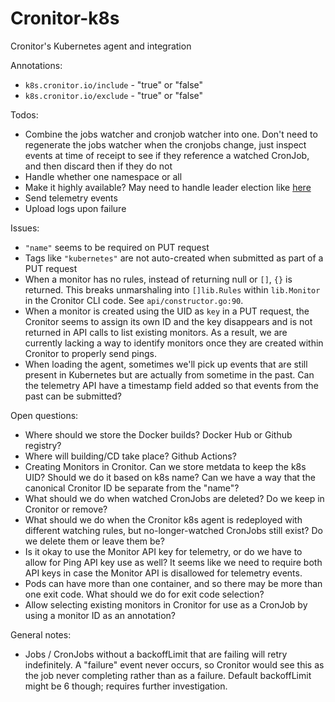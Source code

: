 # Cronitor-k8s
Cronitor's Kubernetes agent and integration


Annotations: 
* `k8s.cronitor.io/include` - "true" or "false"
* `k8s.cronitor.io/exclude` - "true" or "false"

Todos:
* Combine the jobs watcher and cronjob watcher into one. Don't need to regenerate the jobs watcher
when the cronjobs change, just inspect events at time of receipt to see if they reference a watched
CronJob, and then discard then if they do not
* Handle whether one namespace or all
* Make it highly available? May need to handle leader election like [here][1]
* Send telemetry events
* Upload logs upon failure

Issues:
* `"name"` seems to be required on PUT request
* Tags like `"kubernetes"` are not auto-created when submitted as part of a PUT request
* When a monitor has no rules, instead of returning null or `[]`, `{}` is returned. This breaks unmarshaling
into `[]lib.Rules` within `lib.Monitor` in the Cronitor CLI code. See `api/constructor.go:90`.
* When a monitor is created using the UID as `key` in a PUT request, the Cronitor seems to assign its
own ID and the key disappears and is not returned in API calls to list existing monitors. As a result,
we are currently lacking a way to identify monitors once they are created within Cronitor to properly
send pings.
* When loading the agent, sometimes we'll pick up events that are still present in Kubernetes but are actually
from sometime in the past. Can the telemetry API have a timestamp field added so that events from the past 
can be submitted?

Open questions:
* Where should we store the Docker builds? Docker Hub or Github registry?
* Where will building/CD take place? Github Actions?
* Creating Monitors in Cronitor. Can we store metdata to keep the k8s UID? Should we do it based on k8s name? 
Can we have a way that the canonical Cronitor ID be separate from the "name"?
* What should we do when watched CronJobs are deleted? Do we keep in Cronitor or remove?
* What should we do when the Cronitor k8s agent is redeployed with different watching rules, but 
no-longer-watched CronJobs still exist? Do we delete them or leave them be?
* Is it okay to use the Monitor API key for telemetry, or do we have to allow for Ping API key
use as well? It seems like we need to require both API keys in case the Monitor API is disallowed
for telemetry events.
* Pods can have more than one container, and so there may be more than one exit code. What should we do for exit
code selection?
* Allow selecting existing monitors in Cronitor for use as a CronJob by using a monitor ID as an annotation?

General notes:
* Jobs / CronJobs without a backoffLimit that are failing will retry indefinitely. A "failure" event never occurs, so
Cronitor would see this as the job never completing rather than as a failure. Default backoffLimit might be 6 though;
requires further investigation.

[1]: https://github.com/opsgenie/kubernetes-event-exporter/blob/master/main.go